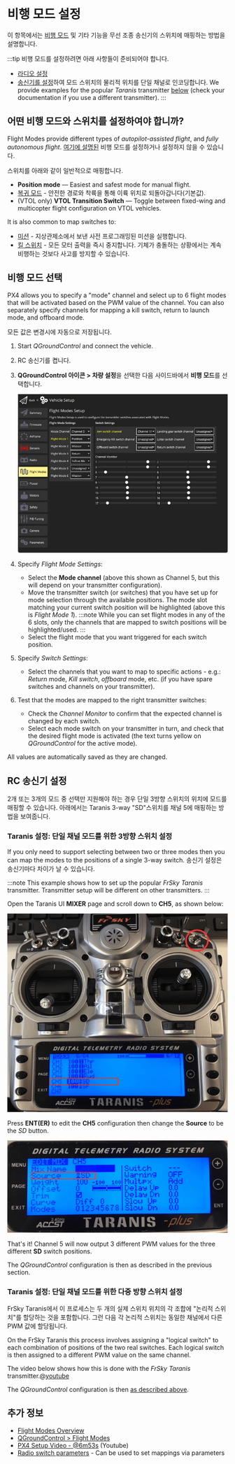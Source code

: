 # 비행 모드 설정

이 항목에서는 [비행 모드](../getting_started/flight_modes.md) 및 기타 기능을 무선 조종 송신기의 스위치에 매핑하는 방법을 설명합니다.

:::tip
비행 모드를 설정하려면 아래 사항들이 준비되어야 합니다.
- [라디오 설정](../config/radio.md)
- [송신기를 설정](#rc-transmitter-setup)하여 모드 스위치의 물리적 위치를 단일 채널로 인코딩합니다. We provide examples for the popular *Taranis* transmitter [below](#taranis-setup-3-way-switch-configuration-for-single-channel-mode) (check your documentation if you use a different transmitter). :::


## 어떤 비행 모드와 스위치를 설정하여야 합니까?

Flight Modes provide different types of *autopilot-assisted flight*, and *fully autonomous flight*. [여기에 설명된](../getting_started/flight_modes.md) 비행 모드를 설정하거나 설정하지 않을 수 있습니다.

스위치를 아래와 같이 일반적으로 매핑합니다.

- **Position mode** — Easiest and safest mode for manual flight.
- [복귀 모드](../flight_modes/return.md) - 안전한 경로와 착륙을 통해 이륙 위치로 되돌아갑니다(기본값).
- (VTOL only) **VTOL Transition Switch** — Toggle between fixed-wing and multicopter flight configuration on VTOL vehicles.

It is also common to map switches to:

- [미션](../flight_modes/mission.md) - 지상관제소에서 보낸 사전 프로그래밍된 미션을 실행합니다.
- <a id="kill_switch"></a> [킬 스위치](../config/safety.md#kill-switch) - 모든 모터 출력을 즉시 중지합니다. 기체가 충돌하는 상황에서는 계속 비행하는 것보다 사고를 방지할 수 있습니다.

## 비행 모드 선택

PX4 allows you to specify a "mode" channel and select up to 6 flight modes that will be activated based on the PWM value of the channel. You can also separately specify channels for mapping a kill switch, return to launch mode, and offboard mode.

모든 값은 변경시에 자동으로 저장됩니다.

1. Start *QGroundControl* and connect the vehicle.
1. RC 송신기를 켭니다.
1. **QGroundControl 아이콘 > 차량 설정**을 선택한 다음 사이드바에서 **비행 모드**를 선택합니다.

   ![비행 모드 단일 채널](../../assets/qgc/setup/flight_modes/flight_modes_single_channel.jpg)

1. Specify *Flight Mode Settings*:
   * Select the **Mode channel** (above this shown as Channel 5, but this will depend on your transmitter configuration).
   * Move the transmitter switch (or switches) that you have set up for mode selection through the available positions. The mode slot matching your current switch position will be highlighted (above this is *Flight Mode 1*). :::note
While you can set flight modes in any of the 6 slots, only the channels that are mapped to switch positions will be highlighted/used.
:::
   * Select the flight mode that you want triggered for each switch position.
1. Specify *Switch Settings*:
   * Select the channels that you want to map to specific actions - e.g.: *Return* mode, *Kill switch*, *offboard* mode, etc. (if you have spare switches and channels on your transmitter).

1. Test that the modes are mapped to the right transmitter switches:
   * Check the *Channel Monitor* to confirm that the expected channel is changed by each switch.
   * Select each mode switch on your transmitter in turn, and check that the desired flight mode is activated (the text turns yellow on *QGroundControl* for the active mode).

All values are automatically saved as they are changed.

## RC 송신기 설정

2개 또는 3개의 모드 중 선택만 지원해야 하는 경우 단일 3방향 스위치의 위치에 모드를 매핑할 수 있습니다. 아래에서는 Taranis 3-way "SD"스위치를 채널 5에 매핑하는 방법을 보여줍니다.


<a id="taranis_setup"></a>

### Taranis 설정: 단일 채널 모드를 위한 3방향 스위치 설정

If you only need to support selecting between two or three modes then you can map the modes to the positions of a single 3-way switch. 송신기 설정은 송신기마다 차이가 날 수 있습니다.

:::note
This example shows how to set up the popular *FrSky Taranis* transmitter. Transmitter setup will be different on other transmitters. :::

Open the Taranis UI **MIXER** page and scroll down to **CH5**, as shown below:

![Taranis - Map channel to switch](../../assets/qgc/setup/flight_modes/single_channel_mode_selection_1.png)

Press **ENT(ER)** to edit the **CH5** configuration then change the **Source** to be the *SD* button.

![Taranis - Configure channel](../../assets/qgc/setup/flight_modes/single_channel_mode_selection_2.png)

That's it! Channel 5 will now output 3 different PWM values for the three different **SD** switch positions.

The *QGroundControl* configuration is then as described in the previous section.


### Taranis 설정: 단일 채널 모드를 위한 다중 방향 스위치 설정

FrSky Taranis에서 이 프로세스는 두 개의 실제 스위치 위치의 각 조합에 "논리적 스위치"를 할당하는 것을 포함합니다. 그런 다음 각 논리적 스위치는 동일한 채널에서 다른 PWM 값에 할당됩니다.

On the FrSky Taranis this process involves assigning a "logical switch" to each combination of positions of the two real switches. Each logical switch is then assigned to a different PWM value on the same channel.

The video below shows how this is done with the *FrSky Taranis* transmitter.<!-- \[youtube\](https://youtu.be/scqO7vbH2jo) Video has gone private and is no longer available --><!-- @\[youtube\](https://youtu.be/BNzeVGD8IZI?t=427) - video showing how to set the QGC side - at about 7mins and 3 secs -->@[youtube](https://youtu.be/TFEjEQZqdVA)

The *QGroundControl* configuration is then [as described above](#flight-mode-selection).


## 추가 정보

* [Flight Modes Overview](../flight_modes/README.md)
* [QGroundControl > Flight Modes](https://docs.qgroundcontrol.com/master/en/qgc-user-guide/setup_view/flight_modes.html#px4-pro-flight-mode-setup)
* [PX4 Setup Video - @6m53s](https://youtu.be/91VGmdSlbo4?t=6m53s) (Youtube)
* [Radio switch parameters](../advanced_config/parameter_reference.md#radio-switches) - Can be used to set mappings via parameters
